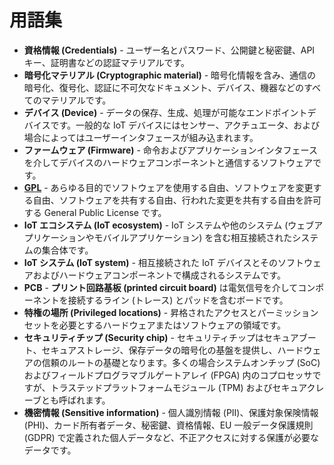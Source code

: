 # 用語集
- **資格情報 (Credentials)** - ユーザー名とパスワード、公開鍵と秘密鍵、API キー、証明書などの認証マテリアルです。
- **暗号化マテリアル (Cryptographic material)** - 暗号化情報を含み、通信の暗号化、復号化、認証に不可欠なドキュメント、デバイス、機器などのすべてのマテリアルです。
- **デバイス (Device)** - データの保存、生成、処理が可能なエンドポイントデバイスです。一般的な IoT デバイスにはセンサー、アクチュエータ、および場合によってはユーザーインタフェースが組み込まれます。
- **ファームウェア (Firmware)** - 命令およびアプリケーションインタフェースを介してデバイスのハードウェアコンポーネントと通信するソフトウェアです。
- **[GPL](https://www.gnu.org/licenses/quick-guide-gplv3.html)** - あらゆる目的でソフトウェアを使用する自由、ソフトウェアを変更する自由、ソフトウェアを共有する自由、行われた変更を共有する自由を許可する General Public License です。
- **IoT エコシステム (IoT ecosystem)** - IoT システムや他のシステム (ウェブアプリケーションやモバイルアプリケーション) を含む相互接続されたシステムの集合体です。
- **IoT システム (IoT system)** - 相互接続された IoT デバイスとそのソフトウェアおよびハードウェアコンポーネントで構成されるシステムです。
- **PCB** - **プリント回路基板 (printed circuit board)** は電気信号を介してコンポーネントを接続するライン (トレース) とパッドを含むボードです。
- **特権の場所 (Privileged locations)** - 昇格されたアクセスとパーミッションセットを必要とするハードウェアまたはソフトウェアの領域です。
- **セキュリティチップ (Security chip)** - セキュリティチップはセキュアブート、セキュアストレージ、保存データの暗号化の基盤を提供し、ハードウェアの信頼のルートの基礎となります。多くの場合システムオンチップ (SoC) およびフィールドプログラマブルゲートアレイ (FPGA) 内のコプロセッサですが、トラステッドプラットフォームモジュール (TPM) およびセキュアクレーブとも呼ばれます。
- **機密情報 (Sensitive information)** - 個人識別情報 (PII)、保護対象保険情報 (PHI)、カード所有者データ、秘密鍵、資格情報、EU 一般データ保護規則 (GDPR) で定義された個人データなど、不正アクセスに対する保護が必要なデータです。
